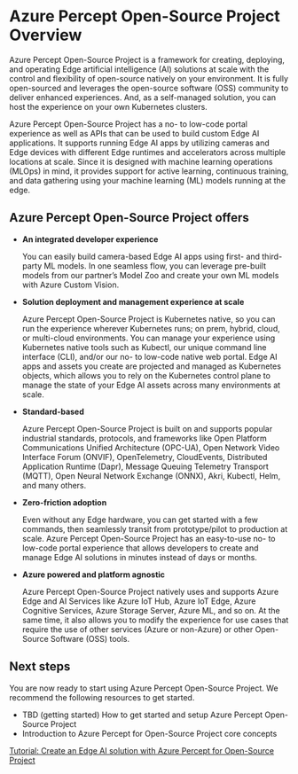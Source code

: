 # Azure Percept Open-Source Project Overview

Azure Percept Open-Source Project is a framework for creating, deploying, and operating Edge artificial intelligence (AI) solutions at scale with the control and flexibility of open-source natively on your environment. It is fully open-sourced and leverages the open-source software (OSS) community to deliver enhanced experiences. And, as a self-managed solution, you can host the experience on your own Kubernetes clusters.

Azure Percept Open-Source Project has a no- to low-code portal experience as well as APIs that can be used to build custom Edge AI applications. It supports running Edge AI apps by utilizing cameras and Edge devices with different Edge runtimes and accelerators across multiple locations at scale. Since it is designed with machine learning operations (MLOps) in mind, it provides support for active learning, continuous training, and data gathering using your machine learning (ML) models running at the edge.

## Azure Percept Open-Source Project offers

-   **An integrated developer experience**

    You can easily build camera-based Edge AI apps using first- and third-party ML models. In one seamless flow, you can leverage pre-built models from our partner’s Model Zoo and create your own ML models with Azure Custom Vision.

-   **Solution deployment and management experience at scale**

    Azure Percept Open-Source Project is Kubernetes native, so you can run the experience wherever Kubernetes runs; on prem, hybrid, cloud, or multi-cloud environments. You can manage your experience using Kubernetes native tools such as Kubectl, our unique command line interface (CLI), and/or our no- to low-code native web portal. Edge AI apps and assets you create are projected and managed as Kubernetes objects, which allows you to rely on the Kubernetes control plane to manage the state of your Edge AI assets across many environments at scale.

-   **Standard-based**

    Azure Percept Open-Source Project is built on and supports popular industrial standards, protocols, and frameworks like Open Platform Communications Unified Architecture (OPC-UA), Open Network Video Interface Forum (ONVIF), OpenTelemetry, CloudEvents, Distributed Application Runtime (Dapr), Message Queuing Telemetry Transport (MQTT), Open Neural Network Exchange (ONNX), Akri, Kubectl, Helm, and many others.

-   **Zero-friction adoption**

    Even without any Edge hardware, you can get started with a few commands, then seamlessly transit from prototype/pilot to production at scale. Azure Percept Open-Source Project has an easy-to-use no- to low-code portal experience that allows developers to create and manage Edge AI solutions in minutes instead of days or months.

-   **Azure powered and platform agnostic**

    Azure Percept Open-Source Project natively uses and supports Azure Edge and AI Services like Azure IoT Hub, Azure IoT Edge, Azure Cognitive Services, Azure Storage Server, Azure ML, and so on. At the same time, it also allows you to modify the experience for use cases that require the use of other services (Azure or non-Azure) or other Open-Source Software (OSS) tools.

## Next steps

You are now ready to start using Azure Percept Open-Source Project. We recommend the following resources to get started.

-   TBD (getting started) How to get started and setup Azure Percept Open-Source Project
-   Introduction to Azure Percept for Open-Source Project core concepts

[Tutorial: Create an Edge AI solution with Azure Percept for Open-Source Project](https://microsoft.sharepoint-df.com/:w:/t/AzurePerceptHCIDocumentation/ERF8mxgtOqhIt2YJWFafuZoBC6kZ6hC-iRAMuCJeyZjD-w?e=BS4cN5)
